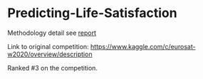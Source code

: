Predicting-Life-Satisfaction
==============================

Methodology detail see [report](./report/)

Link to original competition: https://www.kaggle.com/c/eurosat-w2020/overview/description

Ranked #3 on the competition.
